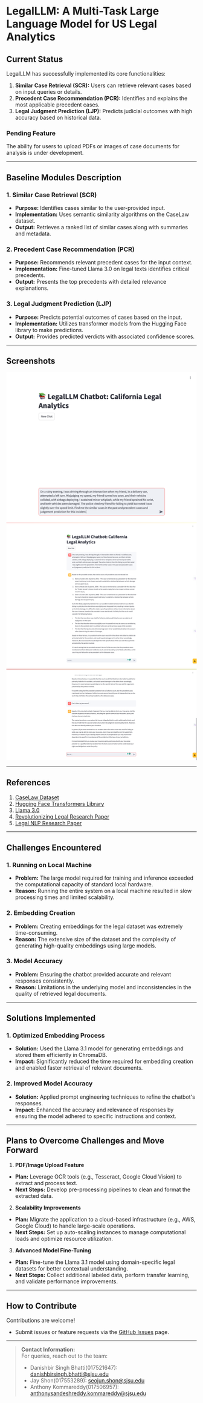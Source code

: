 # LegalLLM: A Multi-Task Large Language Model for US Legal Analytics

## Current Status
LegalLLM has successfully implemented its core functionalities:  

1. **Similar Case Retrieval (SCR):** Users can retrieve relevant cases based on input queries or details.  
2. **Precedent Case Recommendation (PCR):** Identifies and explains the most applicable precedent cases.  
3. **Legal Judgment Prediction (LJP):** Predicts judicial outcomes with high accuracy based on historical data.  

### Pending Feature
The ability for users to upload PDFs or images of case documents for analysis is under development.  

---

## Baseline Modules Description

### 1. Similar Case Retrieval (SCR)
- **Purpose:** Identifies cases similar to the user-provided input.  
- **Implementation:** Uses semantic similarity algorithms on the CaseLaw dataset.  
- **Output:** Retrieves a ranked list of similar cases along with summaries and metadata.

### 2. Precedent Case Recommendation (PCR)
- **Purpose:** Recommends relevant precedent cases for the input context.  
- **Implementation:** Fine-tuned Llama 3.0 on legal texts identifies critical precedents.  
- **Output:** Presents the top precedents with detailed relevance explanations.

### 3. Legal Judgment Prediction (LJP)
- **Purpose:** Predicts potential outcomes of cases based on the input.  
- **Implementation:** Utilizes transformer models from the Hugging Face library to make predictions.  
- **Output:** Provides predicted verdicts with associated confidence scores.

---

## Screenshots

   ![1 Screenshot](images/1.png)  
   ![2 Screenshot](images/2.png)  
   ![3 Screenshot](images/3.png)  

---

## References

1. [CaseLaw Dataset](https://case.law/)  
2. [Hugging Face Transformers Library](https://github.com/huggingface/transformers)  
3. [Llama 3.0](https://www.llama.com/llama3)  
4. [Revolutionizing Legal Research Paper](https://www.purplescape.com/revolutionizing-legal-research)  
5. [Legal NLP Research Paper](https://ieeexplore.ieee.org/document/10386911)  

---

## Challenges Encountered

### 1. **Running on Local Machine**
- **Problem:** The large model required for training and inference exceeded the computational capacity of standard local hardware.  
- **Reason:** Running the entire system on a local machine resulted in slow processing times and limited scalability.  

### 2. **Embedding Creation**
- **Problem:** Creating embeddings for the legal dataset was extremely time-consuming.  
- **Reason:** The extensive size of the dataset and the complexity of generating high-quality embeddings using large models.  

### 3. **Model Accuracy**
- **Problem:** Ensuring the chatbot provided accurate and relevant responses consistently.  
- **Reason:** Limitations in the underlying model and inconsistencies in the quality of retrieved legal documents.

---

## Solutions Implemented

### 1. **Optimized Embedding Process**
- **Solution:** Used the Llama 3.1 model for generating embeddings and stored them efficiently in ChromaDB.  
- **Impact:** Significantly reduced the time required for embedding creation and enabled faster retrieval of relevant documents.  

### 2. **Improved Model Accuracy**
- **Solution:** Applied prompt engineering techniques to refine the chatbot's responses.  
- **Impact:** Enhanced the accuracy and relevance of responses by ensuring the model adhered to specific instructions and context.

---

## Plans to Overcome Challenges and Move Forward

1. **PDF/Image Upload Feature**  
- **Plan:** Leverage OCR tools (e.g., Tesseract, Google Cloud Vision) to extract and process text.  
- **Next Steps:** Develop pre-processing pipelines to clean and format the extracted data.  

2. **Scalability Improvements**  
- **Plan:** Migrate the application to a cloud-based infrastructure (e.g., AWS, Google Cloud) to handle large-scale operations.  
- **Next Steps:** Set up auto-scaling instances to manage computational loads and optimize resource utilization.  

3. **Advanced Model Fine-Tuning**  
- **Plan:** Fine-tune the Llama 3.1 model using domain-specific legal datasets for better contextual understanding.  
- **Next Steps:** Collect additional labeled data, perform transfer learning, and validate performance improvements.  

---

## How to Contribute
Contributions are welcome!  
- Submit issues or feature requests via the [GitHub Issues](https://github.com/LegalLLM/issues) page.  

---

> **Contact Information:**  
> For queries, reach out to the team:  
> - Danishbir Singh Bhatti(017521647): [danishbirsingh.bhatti@sjsu.edu](mailto:danishbirsingh.bhatti@sjsu.edu)  
> - Jay Shon(017553289): [seojun.shon@sjsu.edu](mailto:seojun.shon@sjsu.edu)  
> - Anthony Kommareddy(017506957): [anthonysandeshreddy.kommareddy@sjsu.edu](mailto:anthonysandeshreddy.kommareddy@sjsu.edu)  
